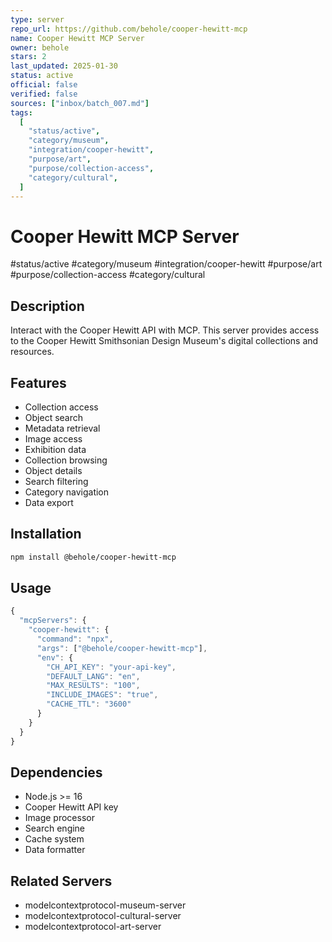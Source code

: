```yaml
---
type: server
repo_url: https://github.com/behole/cooper-hewitt-mcp
name: Cooper Hewitt MCP Server
owner: behole
stars: 2
last_updated: 2025-01-30
status: active
official: false
verified: false
sources: ["inbox/batch_007.md"]
tags:
  [
    "status/active",
    "category/museum",
    "integration/cooper-hewitt",
    "purpose/art",
    "purpose/collection-access",
    "category/cultural",
  ]
---
```


# Cooper Hewitt MCP Server

#status/active #category/museum #integration/cooper-hewitt #purpose/art #purpose/collection-access #category/cultural

## Description

Interact with the Cooper Hewitt API with MCP. This server provides access to the Cooper Hewitt Smithsonian Design Museum's digital collections and resources.

## Features

- Collection access
- Object search
- Metadata retrieval
- Image access
- Exhibition data
- Collection browsing
- Object details
- Search filtering
- Category navigation
- Data export

## Installation

```bash
npm install @behole/cooper-hewitt-mcp
```

## Usage

```javascript
{
  "mcpServers": {
    "cooper-hewitt": {
      "command": "npx",
      "args": ["@behole/cooper-hewitt-mcp"],
      "env": {
        "CH_API_KEY": "your-api-key",
        "DEFAULT_LANG": "en",
        "MAX_RESULTS": "100",
        "INCLUDE_IMAGES": "true",
        "CACHE_TTL": "3600"
      }
    }
  }
}
```

## Dependencies

- Node.js >= 16
- Cooper Hewitt API key
- Image processor
- Search engine
- Cache system
- Data formatter

## Related Servers

- modelcontextprotocol-museum-server
- modelcontextprotocol-cultural-server
- modelcontextprotocol-art-server
